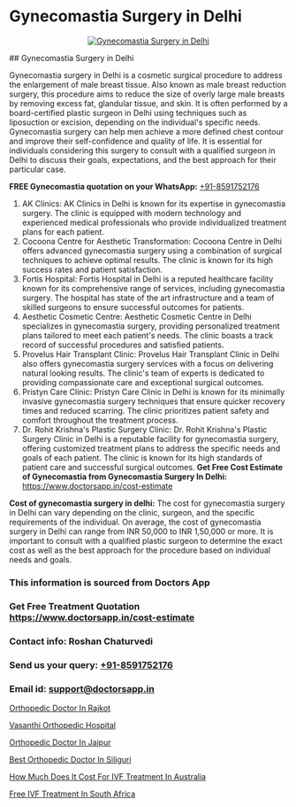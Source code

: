 # Gynecomastia Surgery in Delhi

<p align="center">
  <a href="null">
    <img src="null" alt="Gynecomastia Surgery in Delhi">
  </a>
</p>
## Gynecomastia Surgery in Delhi

Gynecomastia surgery in Delhi is a cosmetic surgical procedure to address the enlargement of male breast tissue. Also known as male breast reduction surgery, this procedure aims to reduce the size of overly large male breasts by removing excess fat, glandular tissue, and skin. It is often performed by a board-certified plastic surgeon in Delhi using techniques such as liposuction or excision, depending on the individual's specific needs. Gynecomastia surgery can help men achieve a more defined chest contour and improve their self-confidence and quality of life. It is essential for individuals considering this surgery to consult with a qualified surgeon in Delhi to discuss their goals, expectations, and the best approach for their particular case.

**FREE Gynecomastia quotation on your WhatsApp:**  [+91-8591752176](https://api.whatsapp.com/send?phone=8591752176)

1) AK Clinics: AK Clinics in Delhi is known for its expertise in gynecomastia surgery. The clinic is equipped with modern technology and experienced medical professionals who provide individualized treatment plans for each patient.
2) Cocoona Centre for Aesthetic Transformation: Cocoona Centre in Delhi offers advanced gynecomastia surgery using a combination of surgical techniques to achieve optimal results. The clinic is known for its high success rates and patient satisfaction.
3) Fortis Hospital: Fortis Hospital in Delhi is a reputed healthcare facility known for its comprehensive range of services, including gynecomastia surgery. The hospital has state of the art infrastructure and a team of skilled surgeons to ensure successful outcomes for patients.
4) Aesthetic Cosmetic Centre: Aesthetic Cosmetic Centre in Delhi specializes in gynecomastia surgery, providing personalized treatment plans tailored to meet each patient's needs. The clinic boasts a track record of successful procedures and satisfied patients.
5) Provelus Hair Transplant Clinic: Provelus Hair Transplant Clinic in Delhi also offers gynecomastia surgery services with a focus on delivering natural looking results. The clinic's team of experts is dedicated to providing compassionate care and exceptional surgical outcomes.
6) Pristyn Care Clinic: Pristyn Care Clinic in Delhi is known for its minimally invasive gynecomastia surgery techniques that ensure quicker recovery times and reduced scarring. The clinic prioritizes patient safety and comfort throughout the treatment process.
7) Dr. Rohit Krishna's Plastic Surgery Clinic: Dr. Rohit Krishna's Plastic Surgery Clinic in Delhi is a reputable facility for gynecomastia surgery, offering customized treatment plans to address the specific needs and goals of each patient. The clinic is known for its high standards of patient care and successful surgical outcomes.
**Get Free Cost Estimate of Gynecomastia from Gynecomastia Surgery In Delhi:** https://www.doctorsapp.in/cost-estimate

**Cost of gynecomastia surgery in delhi:**
The cost for gynecomastia surgery in Delhi can vary depending on the clinic, surgeon, and the specific requirements of the individual. On average, the cost of gynecomastia surgery in Delhi can range from INR 50,000 to INR 1,50,000 or more. It is important to consult with a qualified plastic surgeon to determine the exact cost as well as the best approach for the procedure based on individual needs and goals.

### This information is sourced from Doctors App 
### Get Free Treatment Quotation https://www.doctorsapp.in/cost-estimate
### Contact info: Roshan Chaturvedi 
### Send us your query: [+91-8591752176](https://api.whatsapp.com/send?phone=8591752176) 
### Email id: support@doctorsapp.in

[Orthopedic Doctor In Rajkot](https://www.linkedin.com/pulse/orthopedic-doctor-rajkot-knee-replacement-treatment-lesee?trackingId=eJOOiO8crcG8xnq%2BqgFZvA%3D%3D&lipi=urn%3Ali%3Apage%3Ad_flagship3_company_admin%3B%2FMzkEXxJRqGf2zEVBOlEsA%3D%3D)

[Vasanthi Orthopedic Hospital](https://www.linkedin.com/pulse/vasanthi-orthopedic-hospital-doctorsapp-united-arab-emirates-ahz5e?trackingId=Yx4ttZhsQBvIRN2TEIxnjQ%3D%3D&lipi=urn%3Ali%3Apage%3Ad_flagship3_company_admin%3Bc8cvKR%2BzQDObJJNC2LloLw%3D%3D)

[Orthopedic Doctor In Jaipur](https://medium.com/@vimalrana22/orthopedic-doctor-in-jaipur-cab5aa22cd63)

[Best Orthopedic Doctor In Siliguri](https://medium.com/@vimalrana22/best-orthopedic-doctor-in-siliguri-7782c32ba57e)

[How Much Does It Cost For IVF Treatment In Australia](https://doctors-apps.github.io/doctorsapp/how-much-does-it-cost-for-ivf-treatment-in-australia)

[Free IVF Treatment In South Africa](https://doctors-apps.github.io/doctorsapp/free-ivf-treatment-in-south-africa)

